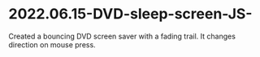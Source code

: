 # 2022.06.15-DVD-sleep-screen-JS-
Created a bouncing DVD screen saver with a fading trail. It changes direction on mouse press.
